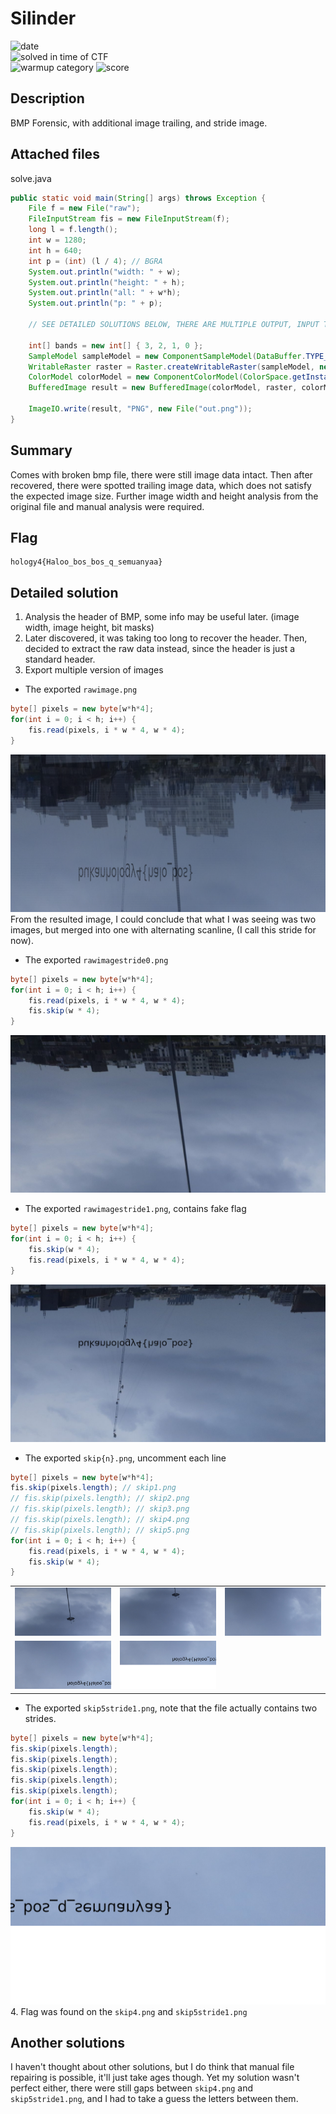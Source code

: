 
# Silinder

![date](https://img.shields.io/badge/date-24.10.2021-brightgreen.svg)  
![solved in time of CTF](https://img.shields.io/badge/solved-in%20time%20of%20CTF-brightgreen.svg)  
![warmup category](https://img.shields.io/badge/category-Forensic-lightgrey.svg)
![score](https://img.shields.io/badge/score-415-blue.svg)

## Description
BMP Forensic, with additional image trailing, and stride image.

## Attached files
solve.java
```java
public static void main(String[] args) throws Exception {
    File f = new File("raw");
    FileInputStream fis = new FileInputStream(f);
    long l = f.length();
    int w = 1280;
    int h = 640;
    int p = (int) (l / 4); // BGRA
    System.out.println("width: " + w);
    System.out.println("height: " + h);
    System.out.println("all: " + w*h);
    System.out.println("p: " + p);

    // SEE DETAILED SOLUTIONS BELOW, THERE ARE MULTIPLE OUTPUT, INPUT THOSE LINES AFTER THIS

    int[] bands = new int[] { 3, 2, 1, 0 };
    SampleModel sampleModel = new ComponentSampleModel(DataBuffer.TYPE_BYTE, w, h, bands.length, w * bands.length, bands);
    WritableRaster raster = Raster.createWritableRaster(sampleModel, new DataBufferByte(pixels, w * h * bands.length), null);
    ColorModel colorModel = new ComponentColorModel(ColorSpace.getInstance(ColorSpace.CS_sRGB), true, false, Transparency.TRANSLUCENT, DataBuffer.TYPE_BYTE);
    BufferedImage result = new BufferedImage(colorModel, raster, colorModel.isAlphaPremultiplied(), null);
    
    ImageIO.write(result, "PNG", new File("out.png"));
}
```

## Summary
Comes with broken bmp file, there were still image data intact. Then after recovered, there were spotted trailing image data, which does not satisfy the expected image size. Further image width and height analysis from the original file and manual analysis were required.


## Flag
```
hology4{Haloo_bos_bos_q_semuanyaa}
```

## Detailed solution
1. Analysis the header of BMP, some info may be useful later. (image width, image height, bit masks)
2. Later discovered, it was taking too long to recover the header. Then, decided to extract the raw data instead, since the header is just a standard header.
3. Export multiple version of images
- The exported `rawimage.png`
```java
byte[] pixels = new byte[w*h*4];
for(int i = 0; i < h; i++) {
    fis.read(pixels, i * w * 4, w * 4);
}
```
![rawimage.png](rawimage.png)
From the resulted image, I could conclude that what I was seeing was two images, but merged into one with alternating scanline, (I call this stride for now).
- The exported `rawimagestride0.png`
```java
byte[] pixels = new byte[w*h*4];
for(int i = 0; i < h; i++) {
    fis.read(pixels, i * w * 4, w * 4);
    fis.skip(w * 4);
}
```
![rawimagestride0.png](rawimagestride0.png)
- The exported `rawimagestride1.png`, contains fake flag
```java
byte[] pixels = new byte[w*h*4];
for(int i = 0; i < h; i++) {
    fis.skip(w * 4);
    fis.read(pixels, i * w * 4, w * 4);
}
```
![rawimagestride1.png](rawimagestride1.png)
- The exported `skip{n}.png`, uncomment each line
```java
byte[] pixels = new byte[w*h*4];
fis.skip(pixels.length); // skip1.png
// fis.skip(pixels.length); // skip2.png
// fis.skip(pixels.length); // skip3.png
// fis.skip(pixels.length); // skip4.png
// fis.skip(pixels.length); // skip5.png
for(int i = 0; i < h; i++) {
    fis.read(pixels, i * w * 4, w * 4);
    fis.skip(w * 4);
}
```
| | | |
|--|--|--|
|![skip1.png](skip1.png)|![skip2.png](skip2.png)|![skip3.png](skip3.png)|
|![skip4.png](skip4.png)|![skip5.png](skip5.png)|
* The exported `skip5stride1.png`, note that the file actually contains two strides.
```java
byte[] pixels = new byte[w*h*4];
fis.skip(pixels.length);
fis.skip(pixels.length);
fis.skip(pixels.length);
fis.skip(pixels.length);
fis.skip(pixels.length);
for(int i = 0; i < h; i++) {
    fis.skip(w * 4);
    fis.read(pixels, i * w * 4, w * 4);
}
```
![skip5stride1.png](skip5stride1.png)
4. Flag was found on the `skip4.png` and `skip5stride1.png`

## Another solutions
I haven't thought about other solutions, but I do think that manual file repairing is possible, it'll just take ages though. Yet my solution wasn't perfect either, there were still gaps between `skip4.png` and `skip5stride1.png`, and I had to take a guess the letters between them.